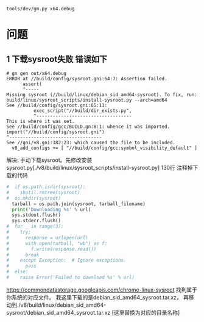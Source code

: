 

```shell
tools/dev/gm.py x64.debug

```


# 问题
## 1 下载sysroot失败 错误如下
```text
# gn gen out/x64.debug
ERROR at //build/config/sysroot.gni:64:7: Assertion failed.
      assert(
      ^-----
Missing sysroot (//build/linux/debian_sid_amd64-sysroot). To fix, run: build/linux/sysroot_scripts/install-sysroot.py --arch=amd64
See //build/config/sysroot.gni:65:11: 
          exec_script("//build/dir_exists.py",
          ^-----------------------------------
This is where it was set.                                                            
See //build/config/gcc/BUILD.gn:8:1: whence it was imported.
import("//build/config/sysroot.gni")
^----------------------------------
See //gni/v8.gni:182:23: which caused the file to be included.                       
  v8_add_configs += [ "//build/config/gcc:symbol_visibility_default" ]
```
解决: 手动下载sysroot。先修改安装sysroot.py[./v8/build/linux/sysroot_scripts/install-sysroot.py] 130行 注释掉下载的代码 
```python
#  if os.path.isdir(sysroot):
#    shutil.rmtree(sysroot)
#  os.mkdir(sysroot)
  tarball = os.path.join(sysroot, tarball_filename)
  print('Downloading %s' % url)
  sys.stdout.flush()
  sys.stderr.flush()
#  for _ in range(3):
#    try:
#      response = urlopen(url)
#      with open(tarball, "wb") as f:
#        f.write(response.read())
#      break
#    except Exception:  # Ignore exceptions.
#      pass
#  else:
#    raise Error('Failed to download %s' % url)

```
https://commondatastorage.googleapis.com/chrome-linux-sysroot 找到属于你系统的对应文件。 
我这里下载的是debian_sid_amd64_sysroot.tar.xz，
再移动到./v8/build/linux/debian_sid_amd64-sysroot/debian_sid_amd64_sysroot.tar.xz
[这里替换为对应的目录名称]



